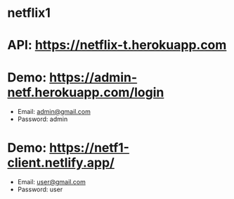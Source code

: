 # netflix1

# API: https://netflix-t.herokuapp.com

# Demo: https://admin-netf.herokuapp.com/login
- Email: admin@gmail.com
- Password: admin

# Demo: https://netf1-client.netlify.app/
- Email: user@gmail.com
- Password: user
